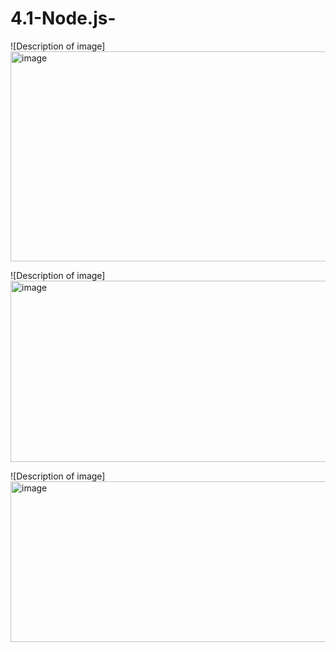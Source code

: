 # 4.1-Node.js-

![Description of image]<img width="572" height="336" alt="image" src="https://github.com/user-attachments/assets/91ae9b62-e6f2-4b30-a7fb-4777a7d8ed45" />


![Description of image]<img width="646" height="290" alt="image" src="https://github.com/user-attachments/assets/f16b25fc-050a-4adb-b5b0-8fe01ca3a91e" />


![Description of image]<img width="652" height="257" alt="image" src="https://github.com/user-attachments/assets/cd4a1fac-f332-4b38-a4f7-062d2632f341" />
